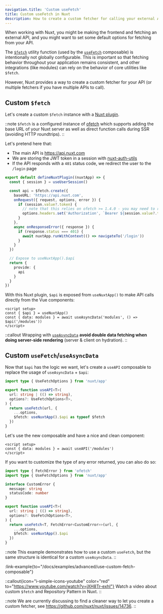 ```yaml
---
navigation.title: 'Custom useFetch'
title: Custom useFetch in Nuxt
description: How to create a custom fetcher for calling your external API in Nuxt 3.
---
```


When working with Nuxt, you might be making the frontend and fetching an external API, and you might want to set some default options for fetching from your API.

The [`$fetch`](/docs/api/utils/dollarfetch) utility function (used by the [`useFetch`](/docs/api/composables/use-fetch) composable) is intentionally not globally configurable. This is important so that fetching behavior throughout your application remains consistent, and other integrations (like modules) can rely on the behavior of core utilities like `$fetch`.

However, Nuxt provides a way to create a custom fetcher for your API (or multiple fetchers if you have multiple APIs to call).

## Custom `$fetch`

Let's create a custom `$fetch` instance with a [Nuxt plugin](/docs/guide/directory-structure/plugins).

::note
`$fetch` is a configured instance of [ofetch](https://github.com/unjs/ofetch) which supports adding the base URL of your Nuxt server as well as direct function calls during SSR (avoiding HTTP roundtrips).
::

Let's pretend here that:
- The main API is https://api.nuxt.com
- We are storing the JWT token in a session with [nuxt-auth-utils](https://github.com/atinux/nuxt-auth-utils)
- If the API responds with a `401` status code, we redirect the user to the `/login` page

```ts [plugins/api.ts]
export default defineNuxtPlugin((nuxtApp) => {
  const { session } = useUserSession()

  const api = $fetch.create({
    baseURL: 'https://api.nuxt.com',
    onRequest({ request, options, error }) {
      if (session.value?.token) {
        // note that this relies on ofetch >= 1.4.0 - you may need to refresh your lockfile
        options.headers.set('Authorization', `Bearer ${session.value?.token}`)
      }
    },
    async onResponseError({ response }) {
      if (response.status === 401) {
        await nuxtApp.runWithContext(() => navigateTo('/login'))
      }
    }
  })

  // Expose to useNuxtApp().$api
  return {
    provide: {
      api
    }
  }
})
```

With this Nuxt plugin, `$api` is exposed from `useNuxtApp()` to make API calls directly from the Vue components:

```vue [app.vue]
<script setup>
const { $api } = useNuxtApp()
const { data: modules } = await useAsyncData('modules', () => $api('/modules'))
</script>
```

::callout
Wrapping with [`useAsyncData`](/docs/api/composables/use-async-data) **avoid double data fetching when doing server-side rendering** (server & client on hydration).
::

## Custom `useFetch`/`useAsyncData`

Now that `$api` has the logic we want, let's create a `useAPI` composable to replace the usage of `useAsyncData` + `$api`:

```ts [composables/useAPI.ts]
import type { UseFetchOptions } from 'nuxt/app'

export function useAPI<T>(
  url: string | (() => string),
  options?: UseFetchOptions<T>,
) {
  return useFetch(url, {
    ...options,
    $fetch: useNuxtApp().$api as typeof $fetch
  })
}
```

Let's use the new composable and have a nice and clean component:

```vue [app.vue]
<script setup>
const { data: modules } = await useAPI('/modules')
</script>
```

If you want to customize the type of any error returned, you can also do so:

```ts
import type { FetchError } from 'ofetch'
import type { UseFetchOptions } from 'nuxt/app'

interface CustomError {
  message: string
  statusCode: number
}

export function useAPI<T>(
  url: string | (() => string),
  options?: UseFetchOptions<T>,
) {
  return useFetch<T, FetchError<CustomError>>(url, {
    ...options,
    $fetch: useNuxtApp().$api
  })
}
```

::note
This example demonstrates how to use a custom `useFetch`, but the same structure is identical for a custom `useAsyncData`.
::

:link-example{to="/docs/examples/advanced/use-custom-fetch-composable"}

::callout{icon="i-simple-icons-youtube" color="red" to="https://www.youtube.com/watch?v=jXH8Tr-exhI"}
Watch a video about custom `$fetch` and Repository Pattern in Nuxt.
::

::note
We are currently discussing to find a cleaner way to let you create a custom fetcher, see https://github.com/nuxt/nuxt/issues/14736.
::
